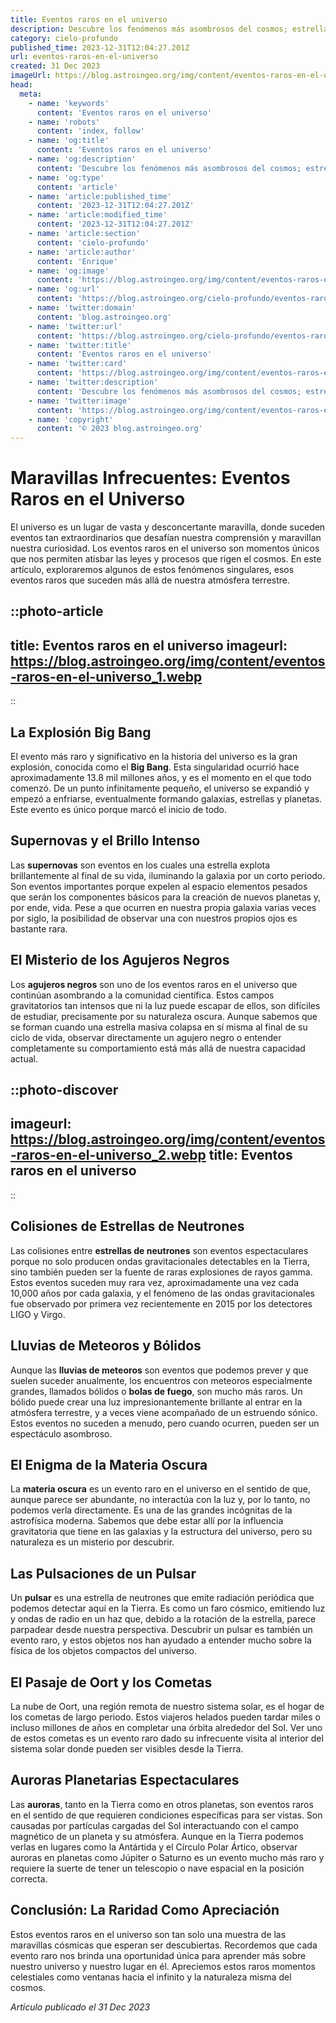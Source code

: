 ```yaml
---
title: Eventos raros en el universo
description: Descubre los fenómenos más asombrosos del cosmos; estrellas que cantan, supernovas sorprendentes y colisiones galácticas. ¡Explora el universo!
category: cielo-profundo
published_time: 2023-12-31T12:04:27.201Z
url: eventos-raros-en-el-universo
created: 31 Dec 2023
imageUrl: https://blog.astroingeo.org/img/content/eventos-raros-en-el-universo_1.webp
head:
  meta:
    - name: 'keywords'
      content: 'Eventos raros en el universo'
    - name: 'robots'
      content: 'index, follow'
    - name: 'og:title'
      content: 'Eventos raros en el universo'
    - name: 'og:description'
      content: 'Descubre los fenómenos más asombrosos del cosmos; estrellas que cantan, supernovas sorprendentes y colisiones galácticas. ¡Explora el universo!'
    - name: 'og:type'
      content: 'article'
    - name: 'article:published_time'
      content: '2023-12-31T12:04:27.201Z'
    - name: 'article:modified_time'
      content: '2023-12-31T12:04:27.201Z'
    - name: 'article:section'
      content: 'cielo-profundo'
    - name: 'article:author'
      content: 'Enrique'
    - name: 'og:image'
      content: 'https://blog.astroingeo.org/img/content/eventos-raros-en-el-universo_1.webp'
    - name: 'og:url'
      content: 'https://blog.astroingeo.org/cielo-profundo/eventos-raros-en-el-universo'
    - name: 'twitter:domain'
      content: 'blog.astroingeo.org'
    - name: 'twitter:url'
      content: 'https://blog.astroingeo.org/cielo-profundo/eventos-raros-en-el-universo'
    - name: 'twitter:title'
      content: 'Eventos raros en el universo'
    - name: 'twitter:card'
      content: 'https://blog.astroingeo.org/img/content/eventos-raros-en-el-universo_1.webp'
    - name: 'twitter:description'
      content: 'Descubre los fenómenos más asombrosos del cosmos; estrellas que cantan, supernovas sorprendentes y colisiones galácticas. ¡Explora el universo!'
    - name: 'twitter:image'
      content: 'https://blog.astroingeo.org/img/content/eventos-raros-en-el-universo_1.webp'
    - name: 'copyright'
      content: '© 2023 blog.astroingeo.org'
---
```

# Maravillas Infrecuentes: Eventos Raros en el Universo

El universo es un lugar de vasta y desconcertante maravilla, donde suceden eventos tan extraordinarios que desafían nuestra comprensión y maravillan nuestra curiosidad. Los eventos raros en el universo son momentos únicos que nos permiten atisbar las leyes y procesos que rigen el cosmos. En este artículo, exploraremos algunos de estos fenómenos singulares, esos eventos raros que suceden más allá de nuestra atmósfera terrestre.

::photo-article
---
title: Eventos raros en el universo
imageurl: https://blog.astroingeo.org/img/content/eventos-raros-en-el-universo_1.webp
---
::

## La Explosión Big Bang

El evento más raro y significativo en la historia del universo es la gran explosión, conocida como el **Big Bang**. Esta singularidad ocurrió hace aproximadamente 13.8 mil millones años, y es el momento en el que todo comenzó. De un punto infinitamente pequeño, el universo se expandió y empezó a enfriarse, eventualmente formando galaxias, estrellas y planetas. Este evento es único porque marcó el inicio de todo.

## Supernovas y el Brillo Intenso

Las **supernovas** son eventos en los cuales una estrella explota brillantemente al final de su vida, iluminando la galaxia por un corto periodo. Son eventos importantes porque expelen al espacio elementos pesados que serán los componentes básicos para la creación de nuevos planetas y, por ende, vida. Pese a que ocurren en nuestra propia galaxia varias veces por siglo, la posibilidad de observar una con nuestros propios ojos es bastante rara.

## El Misterio de los Agujeros Negros

Los **agujeros negros** son uno de los eventos raros en el universo que continúan asombrando a la comunidad científica. Estos campos gravitatorios tan intensos que ni la luz puede escapar de ellos, son difíciles de estudiar, precisamente por su naturaleza oscura. Aunque sabemos que se forman cuando una estrella masiva colapsa en sí misma al final de su ciclo de vida, observar directamente un agujero negro o entender completamente su comportamiento está más allá de nuestra capacidad actual.


::photo-discover
---
imageurl: https://blog.astroingeo.org/img/content/eventos-raros-en-el-universo_2.webp
title: Eventos raros en el universo
---
::

## Colisiones de Estrellas de Neutrones

Las colisiones entre **estrellas de neutrones** son eventos espectaculares porque no solo producen ondas gravitacionales detectables en la Tierra, sino también pueden ser la fuente de raras explosiones de rayos gamma. Estos eventos suceden muy rara vez, aproximadamente una vez cada 10,000 años por cada galaxia, y el fenómeno de las ondas gravitacionales fue observado por primera vez recientemente en 2015 por los detectores LIGO y Virgo.

## Lluvias de Meteoros y Bólidos

Aunque las **lluvias de meteoros** son eventos que podemos prever y que suelen suceder anualmente, los encuentros con meteoros especialmente grandes, llamados bólidos o **bolas de fuego**, son mucho más raros. Un bólido puede crear una luz impresionantemente brillante al entrar en la atmósfera terrestre, y a veces viene acompañado de un estruendo sónico. Estos eventos no suceden a menudo, pero cuando ocurren, pueden ser un espectáculo asombroso.

## El Enigma de la Materia Oscura

La **materia oscura** es un evento raro en el universo en el sentido de que, aunque parece ser abundante, no interactúa con la luz y, por lo tanto, no podemos verla directamente. Es una de las grandes incógnitas de la astrofísica moderna. Sabemos que debe estar allí por la influencia gravitatoria que tiene en las galaxias y la estructura del universo, pero su naturaleza es un misterio por descubrir.

## Las Pulsaciones de un Pulsar

Un **pulsar** es una estrella de neutrones que emite radiación periódica que podemos detectar aquí en la Tierra. Es como un faro cósmico, emitiendo luz y ondas de radio en un haz que, debido a la rotación de la estrella, parece parpadear desde nuestra perspectiva. Descubrir un pulsar es también un evento raro, y estos objetos nos han ayudado a entender mucho sobre la física de los objetos compactos del universo.

## El Pasaje de Oort y los Cometas

La nube de Oort, una región remota de nuestro sistema solar, es el hogar de los cometas de largo periodo. Estos viajeros helados pueden tardar miles o incluso millones de años en completar una órbita alrededor del Sol. Ver uno de estos cometas es un evento raro dado su infrecuente visita al interior del sistema solar donde pueden ser visibles desde la Tierra.

## Auroras Planetarias Espectaculares

Las **auroras**, tanto en la Tierra como en otros planetas, son eventos raros en el sentido de que requieren condiciones específicas para ser vistas. Son causadas por partículas cargadas del Sol interactuando con el campo magnético de un planeta y su atmósfera. Aunque en la Tierra podemos verlas en lugares como la Antártida y el Círculo Polar Ártico, observar auroras en planetas como Júpiter o Saturno es un evento mucho más raro y requiere la suerte de tener un telescopio o nave espacial en la posición correcta.

## Conclusión: La Raridad Como Apreciación

Estos eventos raros en el universo son tan solo una muestra de las maravillas cósmicas que esperan ser descubiertas. Recordemos que cada evento raro nos brinda una oportunidad única para aprender más sobre nuestro universo y nuestro lugar en él. Apreciemos estos raros momentos celestiales como ventanas hacia el infinito y la naturaleza misma del cosmos.

_Artículo publicado el 31 Dec 2023_